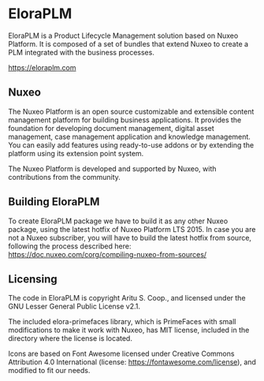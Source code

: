 # EloraPLM
EloraPLM is a Product Lifecycle Management solution based on Nuxeo Platform. It is composed of a set of bundles that extend Nuxeo to create a PLM integrated with the business processes.

https://eloraplm.com

## Nuxeo

The Nuxeo Platform is an open source customizable and extensible content management platform for building business applications. It provides the foundation for developing document management, digital asset management, case management application and knowledge management. You can easily add features using ready-to-use addons or by extending the platform using its extension point system.

The Nuxeo Platform is developed and supported by Nuxeo, with contributions from the community.

## Building EloraPLM

To create EloraPLM package we have to build it as any other Nuxeo package, using the latest hotfix of Nuxeo Platform LTS 2015. In case you are not a Nuxeo subscriber, you will have to build the latest hotfix from source, following the process described here: https://doc.nuxeo.com/corg/compiling-nuxeo-from-sources/

## Licensing

The code in EloraPLM is copyright Aritu S. Coop., and licensed under the GNU Lesser General Public License v2.1.

The included elora-primefaces library, which is PrimeFaces with small modifications to make it work with Nuxeo, has MIT license, included in the directory where the license is located.

Icons are based on Font Awesome licensed under Creative Commons Attribution 4.0 International
(license: https://fontawesome.com/license), and modified to fit our needs.
